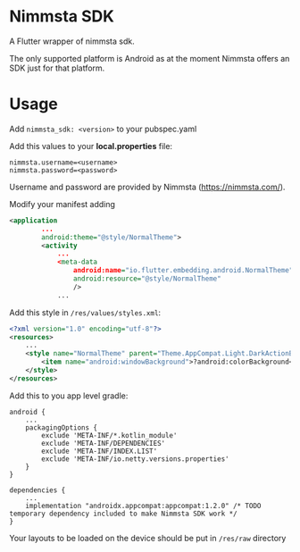 # Nimmsta SDK

A Flutter wrapper of nimmsta sdk.

The only supported platform is Android as at the moment Nimmsta offers an SDK just for that platform.

# Usage
Add `nimmsta_sdk: <version>` to your pubspec.yaml

Add this values to your **local.properties** file:
```
nimmsta.username=<username>
nimmsta.password=<password>
```

Username and password are provided by Nimmsta (https://nimmsta.com/).

Modify your manifest adding
``` xml
<application
        ...
        android:theme="@style/NormalTheme">
        <activity
            ...
            <meta-data
                android:name="io.flutter.embedding.android.NormalTheme"
                android:resource="@style/NormalTheme"
                />
            ...
```

Add this style in `/res/values/styles.xml`:
``` xml
<?xml version="1.0" encoding="utf-8"?>
<resources>
    ...
    <style name="NormalTheme" parent="Theme.AppCompat.Light.DarkActionBar">
        <item name="android:windowBackground">?android:colorBackground</item>
    </style>
</resources>
```

Add this to you app level gradle:
``` 
android {
    ...
    packagingOptions {
        exclude 'META-INF/*.kotlin_module'
        exclude 'META-INF/DEPENDENCIES'
        exclude 'META-INF/INDEX.LIST'
        exclude 'META-INF/io.netty.versions.properties'
    }
}

dependencies {
    ...
    implementation "androidx.appcompat:appcompat:1.2.0" /* TODO temporary dependency included to make Nimmsta SDK work */
}
```

Your layouts to be loaded on the device should be put in `/res/raw` directory